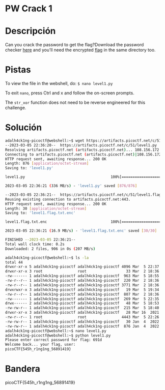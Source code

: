 # PW Crack 1

# Descripción
Can you crack the password to get the flag?Download the password checker [here](https://artifacts.picoctf.net/c/51/level1.py) and you'll need the encrypted [flag](https://artifacts.picoctf.net/c/51/level1.flag.txt.enc) in the same directory too.
# Pistas
To view the file in the webshell, do: `$ nano level1.py`

To exit `nano`, press Ctrl and x and follow the on-screen prompts.

The `str_xor` function does not need to be reverse engineered for this challenge.
# Solución

```bash
adalh4ck1ng-picoctf@webshell:~$ wget https://artifacts.picoctf.net/c/51/level1.py https://artifacts.picoctf.net/c/51/level1.flag.txt.enc
--2023-03-05 22:36:20--  https://artifacts.picoctf.net/c/51/level1.py
Resolving artifacts.picoctf.net (artifacts.picoctf.net)... 108.156.172.6, 108.156.172.42, 108.156.172.120, ...
Connecting to artifacts.picoctf.net (artifacts.picoctf.net)|108.156.172.6|:443... connected.
HTTP request sent, awaiting response... 200 OK
Length: 876 [application/octet-stream]
Saving to: 'level1.py'

level1.py                                       100%[======================================================================================================>]     876  --.-KB/s    in 0s      

2023-03-05 22:36:21 (336 MB/s) - 'level1.py' saved [876/876]

--2023-03-05 22:36:21--  https://artifacts.picoctf.net/c/51/level1.flag.txt.enc
Reusing existing connection to artifacts.picoctf.net:443.
HTTP request sent, awaiting response... 200 OK
Length: 30 [application/octet-stream]
Saving to: 'level1.flag.txt.enc'

level1.flag.txt.enc                             100%[======================================================================================================>]      30  --.-KB/s    in 0s      

2023-03-05 22:36:21 (16.9 MB/s) - 'level1.flag.txt.enc' saved [30/30]

FINISHED --2023-03-05 22:36:21--
Total wall clock time: 0.2s
Downloaded: 2 files, 906 in 0s (207 MB/s)

adalh4ck1ng-picoctf@webshell:~$ ls -la
total 44
drwxr-xr-x 5 adalh4ck1ng-picoctf adalh4ck1ng-picoctf 4096 Mar  5 22:37 .
drwxr-xr-x 3 root                root                  33 Mar  2 18:36 ..
-rw------- 1 adalh4ck1ng-picoctf adalh4ck1ng-picoctf  963 Mar  5 18:55 .bash_history
-rw-r--r-- 1 adalh4ck1ng-picoctf adalh4ck1ng-picoctf  220 Mar  2 18:36 .bash_logout
-rw-r--r-- 1 adalh4ck1ng-picoctf adalh4ck1ng-picoctf 3771 Mar  2 18:36 .bashrc
drwxrwxr-x 3 adalh4ck1ng-picoctf adalh4ck1ng-picoctf   19 Mar  5 19:34 .local
-rw-r--r-- 1 adalh4ck1ng-picoctf adalh4ck1ng-picoctf  807 Mar  2 18:36 .profile
-rw------- 1 adalh4ck1ng-picoctf adalh4ck1ng-picoctf  269 Mar  5 22:35 .python_history
drwx------ 2 adalh4ck1ng-picoctf adalh4ck1ng-picoctf   48 Mar  5 18:53 .ssh
-rw-rw-r-- 1 adalh4ck1ng-picoctf adalh4ck1ng-picoctf  215 Mar  5 18:40 .wget-hsts
drwxr-xr-x 3 adalh4ck1ng-picoctf adalh4ck1ng-picoctf   28 Mar 16  2021 Addadshashanammu
-rw-r--r-- 1 root                root                4443 Mar  5 22:26 README.txt
-rw-rw-r-- 1 adalh4ck1ng-picoctf adalh4ck1ng-picoctf   30 Jan  4  2022 level1.flag.txt.enc
-rw-rw-r-- 1 adalh4ck1ng-picoctf adalh4ck1ng-picoctf  876 Jan  4  2022 level1.py
adalh4ck1ng-picoctf@webshell:~$ nano level1.py 
adalh4ck1ng-picoctf@webshell:~$ python level1.py 
Please enter correct password for flag: 691d
Welcome back... your flag, user:
picoCTF{545h_r1ng1ng_56891419}
```

# Bandera
picoCTF{545h_r1ng1ng_56891419}